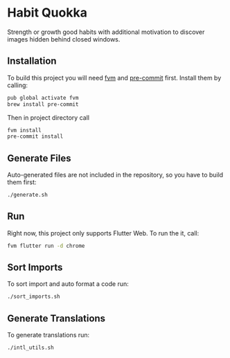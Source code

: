 # Habit Quokka

Strength or growth good habits with additional motivation to discover images hidden behind closed windows.

## Installation

To build this project you will need [fvm](https://pub.dev/packages/fvm) and [pre-commit](https://pre-commit.com) first. Install them by calling:

```bash
pub global activate fvm
brew install pre-commit
```

Then in project directory call

```bash
fvm install
pre-commit install
```

## Generate Files

Auto-generated files are not included in the repository, so you have to build them first:

```bash
./generate.sh
```

## Run

Right now, this project only supports Flutter Web. To run the it, call:

```bash
fvm flutter run -d chrome
```

## Sort Imports

To sort import and auto format a code run:

```bash
./sort_imports.sh
```

## Generate Translations

To generate translations run:

```bash
./intl_utils.sh
```
